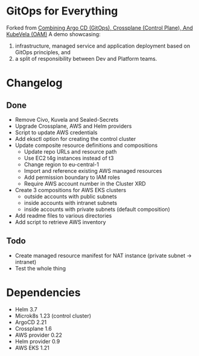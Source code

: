 # GitOps for Everything
Forked from [Combining Argo CD (GitOps), Crossplane (Control Plane), And KubeVela (OAM)](https://youtu.be/eEcgn_gU3SM)
A demo showcasing: 
1. infrastructure, managed service and application deployment based on GitOps principles, and 
2. a split of responsibility between Dev and Platform teams.

# Changelog

## Done
- Remove Civo, Kuvela and Sealed-Secrets
- Upgrade Crossplane, AWS and Helm providers
- Script to update AWS credentials
- Add eksctl option for creating the control cluster
- Update composite resource definitions and compositions
  - Update repo URLs and resource path
  - Use EC2 t4g instances instead of t3
  - Change region to eu-central-1
  - Import and reference existing AWS managed resources
  - Add permission boundary to IAM roles
  - Require AWS account number in the Cluster XRD 
- Create 3 compositions for AWS EKS clusters
  - outside accounts with public subnets
  - inside accounts with intranet subnets
  - inside accounts with private subnets (default composition)
- Add readme files to various directories
- Add script to retrieve AWS inventory

## Todo
- Create managed resource manifest for NAT instance (private subnet -> intranet)
- Test the whole thing

# Dependencies
- Helm 3.7
- Microk8s 1.23 (control cluster)
- ArgoCD 2.21
- Crossplane 1.6
- AWS provider 0.22
- Helm provider 0.9
- AWS EKS 1.21
